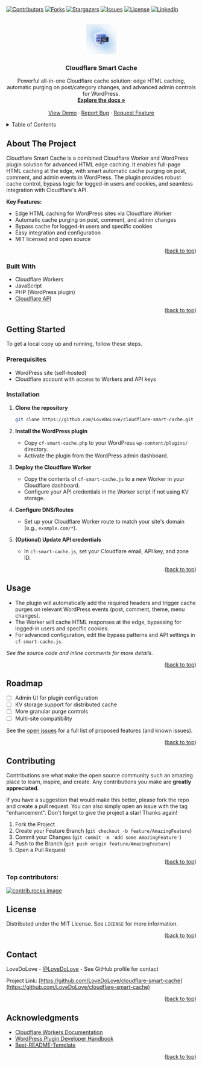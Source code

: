 <!-- Improved compatibility of back to top link: See: https://github.com/othneildrew/Best-README-Template/pull/73 -->
<a id="readme-top"></a>

[![Contributors][contributors-shield]][contributors-url]
[![Forks][forks-shield]][forks-url]
[![Stargazers][stars-shield]][stars-url]
[![Issues][issues-shield]][issues-url]
[![License][license-shield]][license-url]
[![LinkedIn][linkedin-shield]][linkedin-url]

<br />
<div align="center">
  <a href="https://github.com/LoveDoLove/cloudflare-smart-cache">
    <img src="images/logo.png" alt="Logo" width="80" height="80">
  </a>

<h3 align="center">Cloudflare Smart Cache</h3>

  <p align="center">
    Powerful all-in-one Cloudflare cache solution: edge HTML caching, automatic purging on post/category changes, and advanced admin controls for WordPress.
    <br />
    <a href="https://github.com/LoveDoLove/cloudflare-smart-cache"><strong>Explore the docs »</strong></a>
    <br />
    <br />
    <a href="https://github.com/LoveDoLove/cloudflare-smart-cache">View Demo</a>
    &middot;
    <a href="https://github.com/LoveDoLove/cloudflare-smart-cache/issues/new?labels=bug&template=bug-report---.md">Report Bug</a>
    &middot;
    <a href="https://github.com/LoveDoLove/cloudflare-smart-cache/issues/new?labels=enhancement&template=feature-request---.md">Request Feature</a>
  </p>
</div>

<details>
  <summary>Table of Contents</summary>
  <ol>
    <li>
      <a href="#about-the-project">About The Project</a>
      <ul>
        <li><a href="#built-with">Built With</a></li>
      </ul>
    </li>
    <li>
      <a href="#getting-started">Getting Started</a>
      <ul>
        <li><a href="#prerequisites">Prerequisites</a></li>
        <li><a href="#installation">Installation</a></li>
      </ul>
    </li>
    <li><a href="#usage">Usage</a></li>
    <li><a href="#roadmap">Roadmap</a></li>
    <li><a href="#contributing">Contributing</a></li>
    <li><a href="#license">License</a></li>
    <li><a href="#contact">Contact</a></li>
    <li><a href="#acknowledgments">Acknowledgments</a></li>
  </ol>
</details>

## About The Project

Cloudflare Smart Cache is a combined Cloudflare Worker and WordPress plugin solution for advanced HTML edge caching. It enables full-page HTML caching at the edge, with smart automatic cache purging on post, comment, and admin events in WordPress. The plugin provides robust cache control, bypass logic for logged-in users and cookies, and seamless integration with Cloudflare's API.

**Key Features:**
- Edge HTML caching for WordPress sites via Cloudflare Worker
- Automatic cache purging on post, comment, and admin changes
- Bypass cache for logged-in users and specific cookies
- Easy integration and configuration
- MIT licensed and open source

<p align="right">(<a href="#readme-top">back to top</a>)</p>

### Built With

* Cloudflare Workers
* JavaScript
* PHP (WordPress plugin)
* [Cloudflare API](https://api.cloudflare.com/)

<p align="right">(<a href="#readme-top">back to top</a>)</p>

## Getting Started

To get a local copy up and running, follow these steps.

### Prerequisites

- WordPress site (self-hosted)
- Cloudflare account with access to Workers and API keys

### Installation

1. **Clone the repository**
   ```sh
   git clone https://github.com/LoveDoLove/cloudflare-smart-cache.git
   ```
2. **Install the WordPress plugin**
   - Copy `cf-smart-cache.php` to your WordPress `wp-content/plugins/` directory.
   - Activate the plugin from the WordPress admin dashboard.

3. **Deploy the Cloudflare Worker**
   - Copy the contents of `cf-smart-cache.js` to a new Worker in your Cloudflare dashboard.
   - Configure your API credentials in the Worker script if not using KV storage.

4. **Configure DNS/Routes**
   - Set up your Cloudflare Worker route to match your site's domain (e.g., `example.com/*`).

5. **(Optional) Update API credentials**
   - In `cf-smart-cache.js`, set your Cloudflare email, API key, and zone ID.

<p align="right">(<a href="#readme-top">back to top</a>)</p>

## Usage

- The plugin will automatically add the required headers and trigger cache purges on relevant WordPress events (post, comment, theme, menu changes).
- The Worker will cache HTML responses at the edge, bypassing for logged-in users and specific cookies.
- For advanced configuration, edit the bypass patterns and API settings in `cf-smart-cache.js`.

_See the source code and inline comments for more details._

<p align="right">(<a href="#readme-top">back to top</a>)</p>

## Roadmap

- [ ] Admin UI for plugin configuration
- [ ] KV storage support for distributed cache
- [ ] More granular purge controls
- [ ] Multi-site compatibility

See the [open issues](https://github.com/LoveDoLove/cloudflare-smart-cache/issues) for a full list of proposed features (and known issues).

<p align="right">(<a href="#readme-top">back to top</a>)</p>

## Contributing

Contributions are what make the open source community such an amazing place to learn, inspire, and create. Any contributions you make are **greatly appreciated**.

If you have a suggestion that would make this better, please fork the repo and create a pull request. You can also simply open an issue with the tag "enhancement".
Don't forget to give the project a star! Thanks again!

1. Fork the Project
2. Create your Feature Branch (`git checkout -b feature/AmazingFeature`)
3. Commit your Changes (`git commit -m 'Add some AmazingFeature'`)
4. Push to the Branch (`git push origin feature/AmazingFeature`)
5. Open a Pull Request

<p align="right">(<a href="#readme-top">back to top</a>)</p>

### Top contributors:

<a href="https://github.com/LoveDoLove/cloudflare-smart-cache/graphs/contributors">
  <img src="https://contrib.rocks/image?repo=LoveDoLove/cloudflare-smart-cache" alt="contrib.rocks image" />
</a>

## License

Distributed under the MIT License. See `LICENSE` for more information.

<p align="right">(<a href="#readme-top">back to top</a>)</p>

## Contact

LoveDoLove - [@LoveDoLove](https://twitter.com/LoveDoLove) - See GitHub profile for contact

Project Link: [https://github.com/LoveDoLove/cloudflare-smart-cache](https://github.com/LoveDoLove/cloudflare-smart-cache)

<p align="right">(<a href="#readme-top">back to top</a>)</p>

## Acknowledgments

* [Cloudflare Workers Documentation](https://developers.cloudflare.com/workers/)
* [WordPress Plugin Developer Handbook](https://developer.wordpress.org/plugins/)
* [Best-README-Template](https://github.com/othneildrew/Best-README-Template)

<p align="right">(<a href="#readme-top">back to top</a>)</p>

<!-- MARKDOWN LINKS & IMAGES -->
[contributors-shield]: https://img.shields.io/github/contributors/LoveDoLove/cloudflare-smart-cache.svg?style=for-the-badge
[contributors-url]: https://github.com/LoveDoLove/cloudflare-smart-cache/graphs/contributors
[forks-shield]: https://img.shields.io/github/forks/LoveDoLove/cloudflare-smart-cache.svg?style=for-the-badge
[forks-url]: https://github.com/LoveDoLove/cloudflare-smart-cache/network/members
[stars-shield]: https://img.shields.io/github/stars/LoveDoLove/cloudflare-smart-cache.svg?style=for-the-badge
[stars-url]: https://github.com/LoveDoLove/cloudflare-smart-cache/stargazers
[issues-shield]: https://img.shields.io/github/issues/LoveDoLove/cloudflare-smart-cache.svg?style=for-the-badge
[issues-url]: https://github.com/LoveDoLove/cloudflare-smart-cache/issues
[license-shield]: https://img.shields.io/github/license/LoveDoLove/cloudflare-smart-cache.svg?style=for-the-badge
[license-url]: https://github.com/LoveDoLove/cloudflare-smart-cache/blob/master/LICENSE
[linkedin-shield]: https://img.shields.io/badge/-LinkedIn-black.svg?style=for-the-badge&logo=linkedin&colorB=555
[linkedin-url]: https://linkedin.com/in/
[product-screenshot]: images/screenshot.png